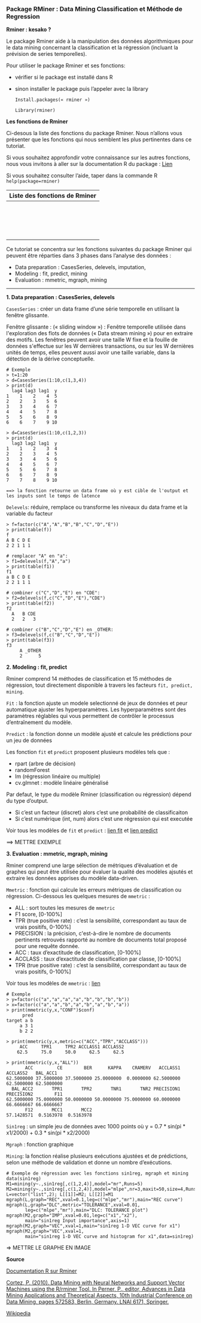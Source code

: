 ### Package RMiner : Data Mining Classification et Méthode de Regression

**Rminer : kesako ?** 

Le package Rminer aide à la manipulation des données algorithmiques pour le data mining concernant la classification et la régression (incluant la prévision de series temporelles). 

Pour utiliser le package Rminer et ses fonctions:
 - vérifier si le package est installé dans R
 - sinon installer le package puis l’appeler avec la library

    `Install.packages(« rminer »)`
    
    `Library(rminer)`

**Les fonctions de Rminer**

Ci-desous la liste des fonctions du package Rminer. Nous n’allons vous présenter que les fonctions qui nous semblent les plus pertinentes dans ce tutoriat. 

Si vous souhaitez approfondir votre connaissance sur les autres fonctions, nous vous invitons à aller sur la documentation R du package : [Lien](http://cran.r-project.org/web/packages/rminer/index.html)

Si vous souhaitez consulter l’aide, taper dans la commande R `help(package=rminer)`

|Liste des fonctions de Rminer|
|------------------------------|
        |CasesSeries|
        |crossvaldata|
        |delevels|
        |fit|
        |holdout|
        |Importance|
        |imputation|
        |lforecast|
        |mgraph|
        |mining|
        |mmetric|
        |mparheuristic|
        |predict.fit|
        |savemining|
        |sa_fri1|
        |sin1reg|
        |vecplot|

Ce tutoriat se concentra sur les fonctions  suivantes du package Rminer  qui peuvent être réparties dans 3 phases dans l’analyse des données :
* Data preparation : CasesSeries, delevels, imputation, 
* Modeling : fit, predict, mining
* Evaluation : mmetric, mgraph, mining

--------------------------------------------------
**1. Data preparation : CasesSeries, delevels**

`CasesSeries` : créer un data frame d’une série temporelle en utilisant la fenêtre glissante.

Fenêtre glissante : (« sliding window ») : Fenêtre temporelle utilisée dans l'exploration des flots de données (« Data stream mining ») pour en extraire des motifs. Les fenêtres peuvent avoir une taille W fixe et la fouille de données s'effectue sur les W dernières transactions, ou sur les W dernières unités de temps, elles peuvent aussi avoir une taille variable, dans la détection de la dérive conceptuelle.
 
```
# Exemple
> t=1:20
> d=CasesSeries(1:10,c(1,3,4))
> print(d)
  lag4 lag3 lag1  y
1    1    2    4  5
2    2    3    5  6
3    3    4    6  7
4    4    5    7  8
5    5    6    8  9
6    6    7    9 10

> d=CasesSeries(1:10,c(1,2,3))
> print(d)
  lag3 lag2 lag1  y
1    1    2    3  4
2    2    3    4  5
3    3    4    5  6
4    4    5    6  7
5    5    6    7  8
6    6    7    8  9
7    7    8    9 10

==> la fonction retourne un data frame où y est cible de l'output et les inputs sont le temps de latence 
``` 

`Delevels`: réduire, remplace ou transforme les niveaux du data frame et la variable du facteur

```
> f=factor(c("A","A","B","B","C","D","E"))
> print(table(f))
f
A B C D E 
2 2 1 1 1 
```
```
# remplacer "A" en "a":
> f1=delevels(f,"A","a")
> print(table(f1))
f1
a B C D E 
2 2 1 1 1 
```

```
# combiner c("C","D","E") en "CDE":
> f2=delevels(f,c("C","D","E"),"CDE")
> print(table(f2))
f2
  A   B CDE 
  2   2   3 
```

```
# combiner c("B","C","D","E") en _OTHER:
> f3=delevels(f,c("B","C","D","E"))
> print(table(f3))
f3
     A _OTHER 
     2      5 
```

**2. Modeling : fit, predict**

Rminer comprend 14 méthodes de classification et 15 méthodes de régression, tout directement disponible à travers les facteurs `fit, predict, mining`.

`Fit` : la fonction  ajuste un modele selectionné de jeux de données  et peur automatique ajuster les hyperparamètres.
Les hyperparamètres sont des paramètres réglables qui vous permettent de contrôler le processus d’entraînement du modèle.

`Predict` : la fonction donne un modèle ajusté et calcule les prédictions pour un jeu de données

Les fonction `fit` et `predict` proposent plusieurs modèles tels que :
- rpart (arbre de décision)
- randomForest
- lm (régression linéaire ou multiple)
- cv.glmnet : modèle linéaire généralisé

Par defaut, le type du modèle Rminer (classification ou régression) dépend du type d’output. 
-	Si c’est un facteur (discret) alors c’est une probabilité de classificaiton 
-	Si c’est numérique (int, num) alors c’est une régression qui est executée 

Voir tous les modèles de `fit` et `predict` : [lien fit](https://rdrr.io/cran/rminer/man/fit.html) et [lien predict](https://rdrr.io/cran/rminer/man/predict-methods.html)

==> METTRE EXEMPLE


**3. Evaluation : mmetric, mgraph, mining**

Rminer comprend une large sélection de métriques d’évaluation et de graphes qui peut être utilisée pour évaluer la qualité des modèles ajsutés et extraire les données apprises du modèle data-driven.

`Mmetric` : fonction qui calcule les erreurs métriques de classification ou régression.
Ci-dessous les quelques mesures de `mmetric` : 
- ALL : sort toutes les mesures de `mmetric`
- F1 score, [0-100%]
- TPR (true positive rate) : c’est la sensibilité, correspondant au taux de vrais positifs, 0-100%]
- PRECISION : la précision, c'est-à-dire le nombre de documents pertinents retrouvés rapporté au nombre de documents total proposé pour une requête donnée.
- ACC : taux d’exactitude de classification, [0-100%]
- ACCLASS : taux d’exactitude de classification par classe, [0-100%]
- TPR (true positive rate) : c’est la sensibilité, correspondant au taux de vrais positifs, 0-100%]

Voir tous les modèles de `mmetric`  : [lien](https://rdrr.io/cran/rminer/man/mmetric.html)

```
# Exemple 
> y=factor(c("a","a","a","a","b","b","b","b"))
> x=factor(c("a","a","b","a","b","a","b","a"))
> print(mmetric(y,x,"CONF")$conf)
      pred
target a b
     a 3 1
     b 2 2

> print(mmetric(y,x,metric=c("ACC","TPR","ACCLASS")))
     ACC     TPR1     TPR2 ACCLASS1 ACCLASS2 
    62.5     75.0     50.0     62.5     62.5 

> print(mmetric(y,x,"ALL"))
       ACC         CE        BER      KAPPA    CRAMERV   ACCLASS1   ACCLASS2   BAL_ACC1 
62.5000000 37.5000000 37.5000000 25.0000000  0.0000000 62.5000000 62.5000000 62.5000000 
  BAL_ACC2       TPR1       TPR2       TNR1       TNR2 PRECISION1 PRECISION2        F11 
62.5000000 75.0000000 50.0000000 50.0000000 75.0000000 60.0000000 66.6666667 66.6666667 
       F12       MCC1       MCC2 
57.1428571  0.5163978  0.5163978 
```

`Sin1reg` : un simple jeu de données avec 1000 points où y = 0.7 * sin(pi * x1/2000) + 0.3 * sin(pi * x2/2000)

`Mgraph` : fonction graphique

`Mining`: la fonction réalise plusieurs exécutions ajustées et de prédictions, selon une méthode de validation et donne un nombre d’exécutions.

```
# Exemple de régression avec les fonctions sin1reg, mgraph et mining
data(sin1reg)
M1=mining(y~.,sin1reg[,c(1,2,4)],model="mr",Runs=5)
M2=mining(y~.,sin1reg[,c(1,2,4)],model="mlpe",nr=3,maxit=50,size=4,Runs=5,feature="simp")
L=vector("list",2); L[[1]]=M2; L[[2]]=M1
mgraph(L,graph="REC",xval=0.1,leg=c("mlpe","mr"),main="REC curve")
mgraph(L,graph="DLC",metric="TOLERANCE",xval=0.01,
       leg=c("mlpe","mr"),main="DLC: TOLERANCE plot")
mgraph(M2,graph="IMP",xval=0.01,leg=c("x1","x2"),
       main="sin1reg Input importance",axis=1)
mgraph(M2,graph="VEC",xval=1,main="sin1reg 1-D VEC curve for x1")
mgraph(M2,graph="VEC",xval=1,
       main="sin1reg 1-D VEC curve and histogram for x1",data=sin1reg)
```
=> METTRE LE GRAPHE EN IMAGE

**Source**

[Documentation R sur Rminer](https://cran.r-project.org/web/packages/rminer/rminer.pdf)

[Cortez, P. (2010). Data Mining with Neural Networks and Support Vector Machines using the
R/rminer Tool. In Perner, P., editor, Advances in Data Mining Applications and Theoretical
Aspects, 10th Industrial Conference on Data Mining, pages 572583, Berlin, Germany. LNAI
6171, Springer.](https://repositorium.sdum.uminho.pt/bitstream/1822/36210/1/rminer-tutorial.pdf)

[Wikipedia](https://fr.wikipedia.org/wiki/Glossaire_de_l%27exploration_de_donn%C3%A9es)

